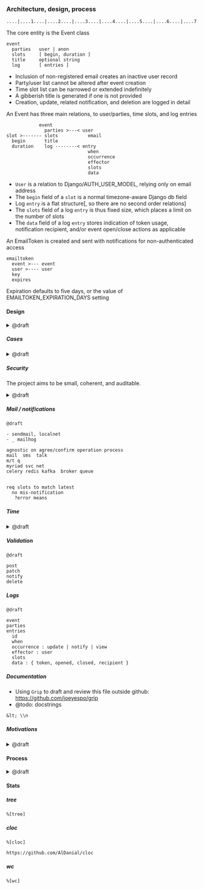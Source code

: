 
### Architecture, design, process



```
....|....1....|....2....|....3....|....4....|....5....|....6....|....7....|....8....|....9....|....0
```

The core entity is the Event class
```
event
  parties   user | anon
  slots     [ begin, duration ]
  title     optional string
  log       [ entries ]
```
- Inclusion of non-registered email creates an inactive user record
- Party/user list cannot be altered after event creation
- Time slot list can be narrowed or extended indefinitely
- A gibberish title is generated if one is not provided
- Creation, update, related notification, and deletion are logged in detail


An Event has three main relations, to user/parties, time slots, and log entries
```
            event                         
              parties >---< user
slot >------- slots           email 
  begin       title                          
  duration    log --------< entry           
                              when          
                              occurrence    
                              effector      
                              slots         
                              data
```
- ```User``` is a relation to Django/AUTH_USER_MODEL, relying only on email address
- The ```begin``` field of a ```slot``` is a normal timezone-aware Django db field
- Log ```entry``` is a flat structure[, so there are no second order relations]
- The ```slots``` field of a log ```entry``` is thus fixed size, which places a limit on the number of slots
- The ```data``` field of a log ```entry``` stores indication of token usage, notification recipient, and/or event open/close actions as applicable


An EmailToken is created and sent with notifications for non-authenticated access
```
emailtoken
  event >--- event
  user >---- user
  key
  expires
```
Expiration defaults to five days, or the value of EMAILTOKEN_EXPIRATION_DAYS setting


#### Design

<details>
<summary>@draft</summary>

```
disinterleaving
naming splay  splay:join
complexities  auth  tok  log
awareness enhancing  design  practice  strategem

axials:
fixed parties : avoid confusion : log clarity ; reset op: copy slots title, close

```
```
career: 
...
```

</details>

##### Cases

<details>
<summary>@draft</summary>

```
groupings:
- storage, close/delete net, confirm, update flow
- left to you cases - realistically, overlays on spec

closed : slots [] or [1] + confirmation
delete reserved  only log of closing  future maint op

confirm: view=  not req  updy same
confirm : view vs update  all vs all-1

expected flow  reopen by copying title  prevserved in log  id is pk

- ewe eye  mechane
- lamport/vector test
- beeptime net
- machine <-> machine

aspects:
soa dj drf  eval study integrate
net time
sec contain
wrkflow tooling

```

- 

</details>


##### Security

The project aims to be small, coherent, and auditable.

<details>
<summary>@draft</summary>

```
- no incentive, eml/dt and evt title only
- disposability
- no disaster case
- PII cases, pwd reuse cases

core axials ?
log authn/z pii disposabil

..roles?
sender initiator
recipient token
staff super
[mailhost]
```
</details>

##### Mail / notifications

```
@draft

- sendmail, localnet
- _ mailhog

agnostic on agree/confirm operation process
mail  sms  talk
m/t q
myriad svc net
celery redis kafka  broker queue


req slots to match latest
  no mis-notification
   ?error means
```

##### Time


<details>
<summary>@draft</summary>

```
ISO 8601
RFC 3339
https://stackoverflow.com/questions/522251/whats-the-difference-between-iso-8601-and-rfc-3339-date-formats
[RFC 2822]

CSP papers 1,2,3  hickey
```

</details>


##### Validation

```
@draft

post
patch
notify
delete
```
<!--
list      /              get     post    
detail    /id/           get             patch     delete
notify    /id/notify             post
logs      /id/log        get
-->

##### Logs

```
@draft

event
parties
entries
  id
  when
  occurrence : update | notify | view
  effector : user
  slots
  data : { token, opened, closed, recipient }
```

##### Documentation

- Using ```Grip``` to draft and review this file outside github: https://github.com/joeyespo/grip
- @todo: docstrings

<!-- @draft
break:
- comments in backbackbackticks
- see env section comment

.. wait, breaking via script/mine or gh.md ?
-->

``` &lt; \\n ```

<!-- @draft
##### Extensibility
-
-
-->

##### Motivations

<details>
<summary>@draft</summary>

```
minima complexity

career / tech path

- no (g)ui  dj api  diag ver  test design  audit trail  containeren
- coherent (pythonic) subset of posix sh .. refining
small scale code/arch/test/etc view tools
sh -> py underview
    py wraps unix/posix

network experiments
```

</details>


#### Process

<details>
<summary>@draft</summary>

```
gluing together
sense of flow
layer
deriv
strategy
debug/diag / exper process
  work loop
pdb / test loop
    reinventing sh

act
lzydkr
grip
apifuz

```

</details>



#### Stats

##### tree

```
%[tree]
```

##### cloc

```
%[cloc]

https://github.com/AlDanial/cloc
```

##### wc
```
%[wc]
```



